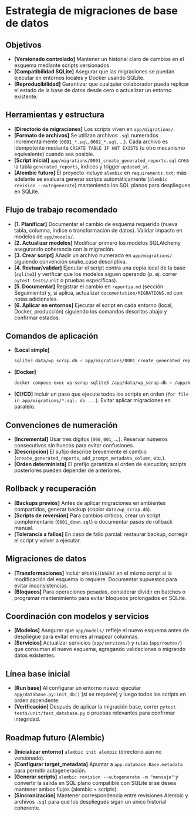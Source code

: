 # Estrategia de migraciones de base de datos

## Objetivos
- **[Versionado controlado]** Mantener un historial claro de cambios en el esquema mediante scripts versionados.
- **[Compatibilidad SQLite]** Asegurar que las migraciones se puedan ejecutar en entornos locales y Docker usando SQLite.
- **[Reproducibilidad]** Garantizar que cualquier colaborador pueda replicar el estado de la base de datos desde cero o actualizar un entorno existente.

## Herramientas y estructura
- **[Directorio de migraciones]** Los scripts viven en `app/migrations/`.
- **[Formato de archivos]** Se utilizan archivos `.sql` numerados incrementalmente (`0001_*.sql`, `0002_*.sql`, ...). Cada archivo es idempotente mediante `CREATE TABLE IF NOT EXISTS` (u otro mecanismo equivalente) cuando sea posible.
- **[Script inicial]** `app/migrations/0001_create_generated_reports.sql` crea la tabla `generated_reports`, índices y trigger `updated_at`.
- **[Alembic futuro]** El proyecto incluye `alembic` en `requirements.txt`; más adelante se evaluará generar scripts automáticamente (`alembic revision --autogenerate`) manteniendo los SQL planos para despliegues en SQLite.

## Flujo de trabajo recomendado
- **[1. Planificar]** Documentar el cambio de esquema requerido (nueva tabla, columna, índice o transformación de datos). Validar impacto en modelos de `app/models/`.
- **[2. Actualizar modelos]** Modificar primero los modelos SQLAlchemy asegurando coherencia con la migración.
- **[3. Crear script]** Añadir un archivo numerado en `app/migrations/` siguiendo convención snake_case descriptiva.
- **[4. Revisar/validar]** Ejecutar el script contra una copia local de la base (`sqlite3`) y verificar que los modelos siguen operando (p. ej. correr `pytest tests/unit` o pruebas específicas).
- **[5. Documentar]** Registrar el cambio en `reportia.md` (sección Seguimiento) y, si aplica, actualizar `documentation/MIGRATIONS.md` con notas adicionales.
- **[6. Aplicar en entornos]** Ejecutar el script en cada entorno (local, Docker, producción) siguiendo los comandos descritos abajo y confirmar estados.

## Comandos de aplicación
- **[Local simple]**
  ```bash
  sqlite3 data/wp_scrap.db < app/migrations/0001_create_generated_reports.sql
  ```
- **[Docker]**
  ```bash
  docker compose exec wp-scrap sqlite3 /app/data/wp_scrap.db < /app/migrations/0001_create_generated_reports.sql
  ```
- **[CI/CD]** Incluir un paso que ejecute todos los scripts en orden (`for file in app/migrations/*.sql; do ...`). Evitar aplicar migraciones en paralelo.

## Convenciones de numeración
- **[Incremental]** Usar tres dígitos (`000`, `001`, ...). Reservar números consecutivos sin huecos para evitar confusiones.
- **[Descripción]** El sufijo describe brevemente el cambio (`create_generated_reports`, `add_prompt_metadata_column`, etc.).
- **[Orden determinista]** El prefijo garantiza el orden de ejecución; scripts posteriores pueden depender de anteriores.

## Rollback y recuperación
- **[Backups previos]** Antes de aplicar migraciones en ambientes compartidos, generar backup (copiar `data/wp_scrap.db`).
- **[Scripts de reversión]** Para cambios críticos, crear un script complementario (`0001_down.sql`) o documentar pasos de rollback manual.
- **[Tolerancia a fallos]** En caso de fallo parcial: restaurar backup, corregir el script y volver a ejecutar.

## Migraciones de datos
- **[Transformaciones]** Incluir `UPDATE`/`INSERT` en el mismo script si la modificación del esquema lo requiere. Documentar supuestos para evitar inconsistencias.
- **[Bloqueos]** Para operaciones pesadas, considerar dividir en batches o programar mantenimiento para evitar bloqueos prolongados en SQLite.

## Coordinación con modelos y servicios
- **[Modelos]** Asegurar que `app/models/` refleje el nuevo esquema antes de despliegue para evitar errores al mapear columnas.
- **[Servicios]** Actualizar servicios (`app/services/`) y rutas (`app/routes/`) que consuman el nuevo esquema, agregando validaciones o migrando datos existentes.

## Línea base inicial
- **[Run base]** Al configurar un entorno nuevo: ejecutar `app/database.py:init_db()` (si se requiere) y luego todos los scripts en orden ascendente.
- **[Verificación]** Después de aplicar la migración base, correr `pytest tests/unit/test_database.py` o pruebas relevantes para confirmar integridad.

## Roadmap futuro (Alembic)
- **[Inicializar entorno]** `alembic init alembic` (directorio aún no versionado).
- **[Configurar target_metadata]** Apuntar a `app.database.Base.metadata` para permitir autogeneración.
- **[Generar scripts]** `alembic revision --autogenerate -m "mensaje"` y convertir la salida en SQL plano compatible con SQLite si se desea mantener ambos flujos (alembic + scripts).
- **[Sincronización]** Mantener correspondencia entre revisiones Alembic y archivos `.sql` para que los despliegues sigan un único historial coherente.

